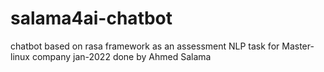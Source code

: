 # salama4ai-chatbot
chatbot based on rasa framework as an assessment NLP task for Master-linux company jan-2022 done by Ahmed Salama
